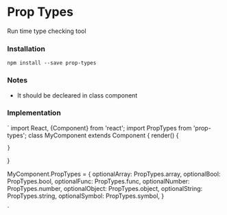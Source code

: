 # Prop Types

Run time type checking tool

### Installation

`
npm install --save prop-types
`

### Notes
-   It should be decleared in class component

### Implementation

`
import React, {Component} from 'react';
import PropTypes from 'prop-types';
class MyComponent extends Component {
    render() {

    }
}

MyComponent.PropTypes = {
      optionalArray: PropTypes.array,
    optionalBool: PropTypes.bool,
    optionalFunc: PropTypes.func,
    optionalNumber: PropTypes.number,
    optionalObject: PropTypes.object,
    optionalString: PropTypes.string,
    optionalSymbol: PropTypes.symbol,
}

`